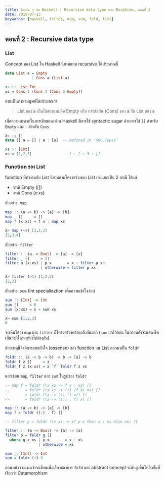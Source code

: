 ```yaml
---
title: คิดเล่น ๆ กับ Haskell | Recursive data type และ Morphism, ตอนที่ 2
date: 2019-07-13
keywords: [haskell, filter, map, sum, fold, list]
---
```


## ตอนที่ 2 : Recursive data type

### List
Concept ของ List ใน Haskell นิยามแบบ recursive ได้ประมาณนี้

```Haskell
data List a = Empty
            | Cons a (List a)

xs :: List Int
xs = Cons 1 (Cons 2 (Cons 3 Empty))
```

อ่านเป็นภาษามนุษย์ได้ประมาณว่า
> List ของ a เป็นได้สองแบบคือ Empty หรือ การต่อกัน (Cons) ของ a กับ List ของ a

เพื่อความสะดวกในการเขียนและอ่าน Haskell มีการใช้ syntactic sugar ด้วยการใช้ `[]` สำหรับ `Empty` และ `:` สำหรับ `Cons`

```haskell
λ> :i []
data [] a = [] | a : [a]  -- Defined in ‘GHC.Types’

xs :: [Int]
xs = [1,2,3]              -- 1 : 2 : 3 : []
```

### Function ของ List

function ที่ทำงานกับ List นิยามตามโครงสร้างของ List เองแยกเป็น 2 กรณี ได้แก่ 
- กรณี Empty ([])
- กรณี Cons  (x:xs)

ตัวอย่าง: `map`

```haskell
map :: (a -> b) -> [a] -> [b]
map _ []     = []
map f (x:xs) = f x : map xs
```

```haskell
λ> map (+1) [1,2,3]
[2,3,4]
```

ตัวอย่าง: `filter`

```haskell
filter :: (a -> Bool) -> [a] -> [a]
filter _ []     = []
filter p (x:xs) | p x       = x : filter p xs
                | otherwise = filter p xs
```

```haskell
λ> filter (>1) [1,2,3]
[2,3]
```
ตัวอย่าง: `sum` (Int specialiaztion เพื่อความเข้าใจง่าย)

```haskell
sum :: [Int] -> Int
sum []     = 0
sum (x:xs) = x + sum xs
```

```haskell
λ> sum [1,2,3]
6
```

จะเห็นได้ว่า `map` และ `filter` มีโครงสร้างคล้ายคลึงกันมาก (`sum` ยกไว้ก่อน ในภายหลังจะแสดงให้เห็นว่ามีโครงสร้างไม่ต่างกัน)

ด้วยเหตุนี้จึงมีการแยกหัวใจ (essense) ของ function บน List ออกมาเป็น `foldr`

```haskell
foldr :: (a -> b -> b) -> b -> [a] -> b
foldr f z []     = z
foldr f z (x:xs) = x `f` foldr f z xs
```
และเขียน `map`, `filter` และ `sum` ในรูปของ `foldr`

```haskell
-- map f = foldr (\x xs -> f x : xs) []
--       = foldr (\x xs -> (:) (f x) xs) []
--       = foldr (\x -> (:) (f x)) []
--       = foldr (\x -> ((:) . f) x) []

map :: (a -> b) -> [a] -> [b]
map f = foldr ((:) . f) []
```

```haskell
-- filter p = foldr (\x xs -> if p x then x : xs else xs) []

filter :: (a -> Bool) -> [a] -> [a]
filter p = foldr g []
  where g x xs | p x       = x : xs
               | otherwise = xs
```

```haskell
sum :: [Int] -> Int
sum = foldr (+) 0
```

ตอนหน้าวางแผนว่าจะเขียนเพิ่มเรื่องชองการ `fold` และ abstract concept ระดับสูงขี้นไปอีกขั้นที่เรียกว่า Catamorphism
